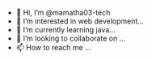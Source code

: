 - 👋 Hi, I’m @mamatha03-tech
- 👀 I’m interested in web development...
- 🌱 I’m currently learning java...
- 💞️ I’m looking to collaborate on ...
- 📫 How to reach me ...

<!---
mamatha03-tech/mamatha03-tech is a ✨ special ✨ repository because its `README.md` (this file) appears on your GitHub profile.
You can click the Preview link to take a look at your changes.
--->
